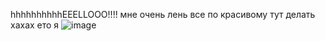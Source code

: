 hhhhhhhhhhEEELLOOO!!!! 
мне очень лень все по красивому тут делать хахах ето я
![image](https://github.com/kowrizh/hewwo/assets/123866402/e00c0624-50a0-477f-a9ab-7269c3ee7a81)

